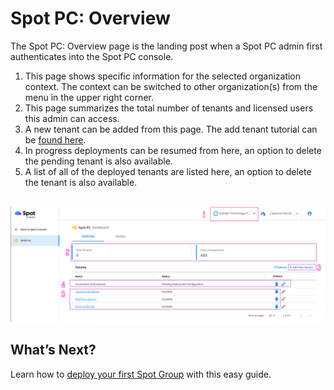 # Spot PC: Overview

The Spot PC: Overview page is the landing post when a Spot PC admin first authenticates into the Spot PC console.

1. This page shows specific information for the selected organization context. The context can be switched to other organization(s) from the menu in the upper right corner.   
2. This page summarizes the total number of tenants and licensed users this admin can access.
3. A new tenant can be added from this page. The add tenant tutorial can be [found here](spot-pc/tutorials/add-tenant).
4. In progress deployments can be resumed from here, an option to delete the pending tenant is also available.
5. A list of all of the deployed tenants are listed here, an option to delete the tenant is also available.

<br><a href="https://docs.spot.io/spot-pc/_media/features-spot-pc-console-overview-01.png" target="_blank"><img src="/spot-pc/_media/features-spot-pc-console-overview-01.png" alt="Click to Enlarge" width="1000"> </a>


## What’s Next?

Learn how to [deploy your first Spot Group](spot-pc/tutorials/deploy-spot-pc) with this easy guide.

